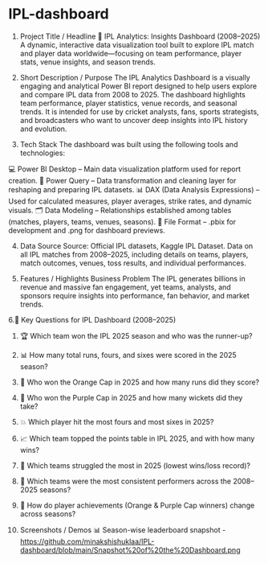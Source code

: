 # IPL-dashboard
1. Project Title / Headline
🏏 IPL Analytics: Insights Dashboard (2008–2025)
A dynamic, interactive data visualization tool built to explore IPL match and player data worldwide—focusing on team performance, player stats, venue insights, and season trends.

2. Short Description / Purpose
The IPL Analytics Dashboard is a visually engaging and analytical Power BI report designed to help users explore and compare IPL data from 2008 to 2025. The dashboard highlights team performance, player statistics, venue records, and seasonal trends. It is intended for use by cricket analysts, fans, sports strategists, and broadcasters who want to uncover deep insights into IPL history and evolution.

3. Tech Stack
The dashboard was built using the following tools and technologies:

💻 Power BI Desktop – Main data visualization platform used for report creation.
🔄 Power Query – Data transformation and cleaning layer for reshaping and preparing IPL datasets.
📊 DAX (Data Analysis Expressions) – Used for calculated measures, player averages, strike rates, and dynamic visuals.
🗂 Data Modeling – Relationships established among tables (matches, players, teams, venues, seasons).
📁 File Format – .pbix for development and .png for dashboard previews.
 
4. Data Source
Source: Official IPL datasets, Kaggle IPL Dataset.
Data on all IPL matches from 2008–2025, including details on teams, players, match outcomes, venues, toss results, and individual performances.
 
5. Features / Highlights
Business Problem
The IPL generates billions in revenue and massive fan engagement, yet teams, analysts, and sponsors require insights into performance, fan behavior, and market trends.

6.🔑 Key Questions for IPL Dashboard (2008–2025)

1. 🏆 Which team won the IPL 2025 season and who was the runner-up?
2. 📊 How many total runs, fours, and sixes were scored in the 2025 season?
3. 🏏 Who won the Orange Cap in 2025 and how many runs did they score?
4. 🎯 Who won the Purple Cap in 2025 and how many wickets did they take?
5. 💥 Which player hit the most fours and most sixes in 2025?
6. 📈 Which team topped the points table in IPL 2025, and with how many wins?
7. 🔻 Which teams struggled the most in 2025 (lowest wins/loss record)?
8. 🔎 Which teams were the most consistent performers across the 2008–2025 seasons?
9. 🌟 How do player achievements (Orange & Purple Cap winners) change across seasons?
 
7. Screenshots / Demos 
📊 Season-wise leaderboard snapshot - https://github.com/minakshishuklaa/IPL-dashboard/blob/main/Snapshot%20of%20the%20Dashboard.png
